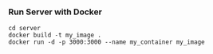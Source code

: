 ### Run Server with Docker
```
cd server
docker build -t my_image .
docker run -d -p 3000:3000 --name my_container my_image
```
